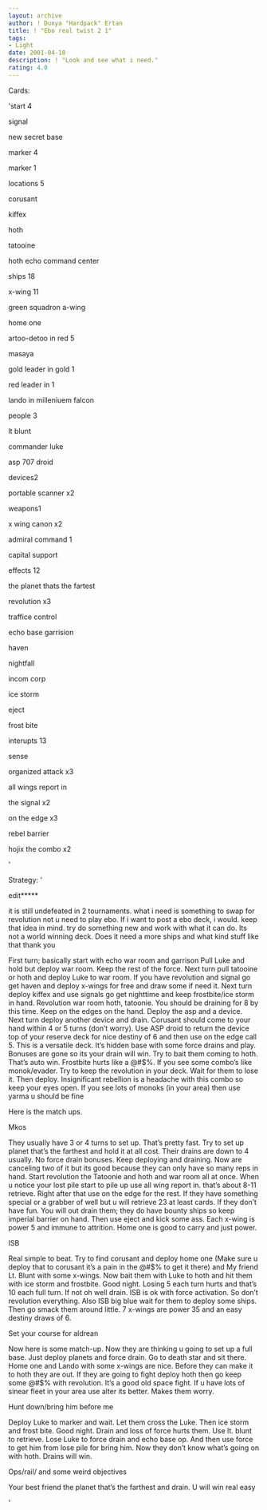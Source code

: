```yaml
---
layout: archive
author: ! Dunya "Hardpack" Ertan
title: ! "Ebo real twist 2 1"
tags:
- Light
date: 2001-04-10
description: ! "Look and see what i need."
rating: 4.0
---
```

Cards: 

'start 4


signal

new secret base

marker 4

marker 1


locations 5

corusant

kiffex

hoth

tatooine

hoth echo command center


ships 18


x-wing 11

green squadron a-wing

home one

artoo-detoo in red 5

masaya

gold leader in gold 1

red leader in 1

lando in milleniuem falcon


people 3

lt blunt

commander luke

asp 707 droid


devices2

portable scanner x2


weapons1

x wing canon x2


admiral command 1

capital support


effects 12

the planet thats the fartest

revolution x3

traffice control

echo base garrision

haven

nightfall

incom corp

ice storm

eject

frost bite


interupts 13

sense

organized attack x3

all wings report in

the signal x2

on the edge x3

rebel barrier

hojix the combo x2



'

Strategy: '

edit*****

it is still undefeated in 2 tournaments. what i need is something to swap for revolution not u need to play ebo. If i want to post a ebo deck, i would. keep that idea in mind. try do something new and work with what it can do. Its not a world winning deck. Does it need a more ships and what kind stuff like that thank you   


First turn; basically start with echo war room and garrison Pull Luke and hold but deploy war room. Keep the rest of the force. Next turn pull tatooine or hoth and deploy Luke to war room. If you have revolution and signal go get haven and deploy x-wings for free and draw some if need it. Next turn deploy kiffex and use signals go get nighttime and keep frostbite/ice storm in hand. Revolution war room hoth, tatoonie. You should be draining for 8 by this time. Keep on the edges on the hand. Deploy the asp and a device. Next turn deploy another device and drain. Corusant should come to your hand within 4 or 5 turns (don’t worry). Use ASP droid to return the device top of your reserve deck for nice destiny of 6 and then use on the edge call 5. This is a versatile deck. It’s hidden base with some force drains and play. Bonuses are gone so its your drain will win. Try to bait them coming to hoth. That’s auto win. Frostbite hurts like a @#$%. If you see some combo’s like monok/evader. Try to keep the revolution in your deck. Wait for them to lose it. Then deploy. Insignificant rebellion is a headache with this combo so keep your eyes open. If you see lots of monoks (in your area) then use yarma u should be fine 

Here is the match ups. 


Mkos

They usually have 3 or 4 turns to set up. That’s pretty fast. Try to set up planet that’s the farthest and hold it at all cost. Their drains are down to 4 usually. No force drain bonuses. Keep deploying and draining. Now are canceling two of it but its good because they can only have so many reps in hand. Start revolution the Tatoonie and hoth and war room all at once. When u notice your lost pile start to pile up use all wing report in. that’s about 8-11 retrieve. Right after that use on the edge for the rest. If they have something special or a grabber of well but u will retrieve 23 at least cards. If they don’t have fun. You will out drain them; they do have bounty ships so keep imperial barrier on hand. Then use eject and kick some ass. Each x-wing is power 5 and immune to attrition. Home one is good to carry and just power.


ISB

Real simple to beat. Try to find corusant and deploy home one (Make sure u deploy that to corusant it’s a pain in the @#$% to get it there) and My friend Lt. Blunt with some x-wings. Now bait them with Luke to hoth and hit them with ice storm and frostbite. Good night. Losing 5 each turn hurts and that’s 10 each full turn. If not oh well drain. ISB is ok with force activation. So don’t revolution everything. Also ISB big blue wait for them to deploy some ships. Then go smack them around little. 7 x-wings are power 35 and an easy destiny draws of 6.   


Set your course for aldrean

Now here is some match-up. Now they are thinking u going to set up a full base. Just deploy planets and force drain. Go to death star and sit there. Home one and Lando with some x-wings are nice. Before they can make it to hoth they are out. If they are going to fight deploy hoth then go keep some @#$% with revolution. It’s a good old space fight. If u have lots of sinear fleet in your area use alter its better. Makes them worry.  


Hunt down/bring him before me

Deploy Luke to marker and wait. Let them cross the Luke. Then ice storm and frost bite. Good night. Drain and loss of force hurts them. Use lt. blunt to retrieve. Lose Luke to force drain and echo base op. And then use force to get him from lose pile for bring him. Now they don’t know what’s going on with hoth. Drains will win.


Ops/rail/ and some weird objectives

Your best friend the planet that’s the farthest and drain. U will win real easy

'